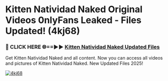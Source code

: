 # Kitten Natividad Naked Original Videos 0nlyFans Leaked - Files Updated! (4kj68)

<h3>🔴 CLICK HERE 🌐==►► <a href="https://tinyurl.com/up5wt9bj" rel="nofollow">Kitten Natividad Naked Updated Files</a></h3>

Get Kitten Natividad Naked and all content. Now you can access all videos and pictures of Kitten Natividad Naked. New Updated Files 2025!

[![4kj68](https://i.imgur.com/ABiUzMV.gif)](https://tinyurl.com/up5wt9bj)
